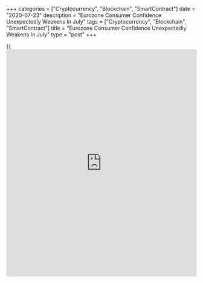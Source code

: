 +++
categories = ["Cryptocurrency", "Blockchain", "SmartContract"]
date = "2020-07-23"
description = "Eurozone Consumer Confidence Unexpectedly Weakens In July"
tags = ["Cryptocurrency", "Blockchain", "SmartContract"]
title = "Eurozone Consumer Confidence Unexpectedly Weakens In July"
type = "post"
+++

{{<iframe id="large-banner" src="https://www.bounty.group/#slide=28.0" width="100%" height="600" scrolling="no" style="border: 0px solid rgb(216, 221, 230); border-radius: 3px;">}}

Eurozone consumer confidence deteriorated slightly in July, defying
expectations for further strengthening, preliminary survey data from the
European Commission showed on Thursday.  
  
The flash consumer confidence indicator for euro area fell to -15 from
-14.7 in June. Economists had forecast an improvement to -12.  
  
The reading had improved strongly in May and June after plummeting in
March and April due to the impact of the [coronavirus][1], or Covid-19,
pandemic.  
  
For the EU, the flash consumer confidence index showed a reading of
-15.6, which was unchanged from June. In May, the score was -19.5.  
  
Both indicators remain well below their long-term averages of -11.1 and
-10.5, respectively, the commission said.  
  
The survey data was collected between July 1 and 22.  
  
The final reading for consumer confidence is scheduled to be released
together with the economic sentiment survey data on July 30.

For comments and feedback [contact](https://www.playgroundfx.com/contact/): editorial@rtt[news](https://www.letsplayfx.com/blog/forex-news-website/).com

[Economic News][2]

 **What parts of the world are seeing the best (and worst) economic
performances lately? Click[here][3] to check out our [Econ Scorecard][3]
and find out! See up-to-the-moment [ranking](https://www.playgroundfx.com/blog/crypto-exchange-ranking/)s for the best and worst
performers in [GDP][4], [unemployment rate][5], [inflation][6] and much
more.**

   1. www.rtt[news](https://www.letsplayfx.com/blog/forex-news-website/).com/list/coronavirus.aspx
   2. www.rtt[news](https://www.letsplayfx.com/blog/forex-news-website/).com/Content/EconomicNews.aspx
   3. www.rtt[news](https://www.letsplayfx.com/blog/forex-news-website/).com/economic-scorecard/world-rank/PPI/highest-performance.aspx
   4. www.rtt[news](https://www.letsplayfx.com/blog/forex-news-website/).com/economic-scorecard/world-rank/GDP/highest-performance.aspx
   5. www.rtt[news](https://www.letsplayfx.com/blog/forex-news-website/).com/economic-scorecard/world-rank/unemployment-rate/lowest-performance.aspx
   6. www.rtt[news](https://www.letsplayfx.com/blog/forex-news-website/).com/economic-scorecard/world-rank/CPI/highest-performance.aspx